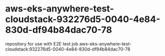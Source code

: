 # aws-eks-anywhere-test-cloudstack-932276d5-0040-4e84-830d-df94b84dac70-78
repository for use with E2E test job aws-eks-anywhere-test-cloudstack:932276d5-0040-4e84-830d-df94b84dac70-78
